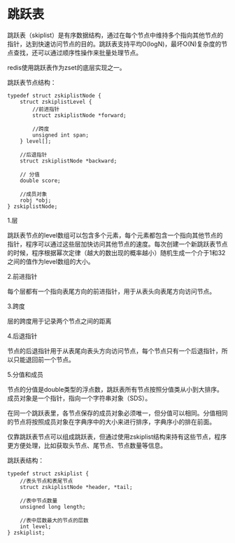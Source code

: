 # 跳跃表

跳跃表（skiplist）是有序数据结构，通过在每个节点中维持多个指向其他节点的指针，达到快速访问节点的目的。跳跃表支持平均O(logN)，最坏O(N)复杂度的节点查找，还可以通过顺序性操作来批量处理节点。

redis使用跳跃表作为zset的底层实现之一。

跳跃表节点结构：

```
typedef struct zskiplistNode {
	struct zskiplistLevel {
    	//前进指针
   		struct zskiplistNode *forward;
    
    	//跨度
    	unsigned int span;
	} level[];
	
	//后退指针
	struct zskiplistNode *backward;
	
	// 分值
	double score;
	
	//成员对象
	robj *obj;
} zskiplistNode;
```

1.层

跳跃表节点的level数组可以包含多个元素，每个元素都包含一个指向其他节点的指针，程序可以通过这些层加快访问其他节点的速度。每次创建一个新跳跃表节点的时候，程序根据幂次定律（越大的数出现的概率越小）随机生成一个介于1和32之间的值作为level数组的大小。

2.前进指针

每个层都有一个指向表尾方向的前进指针，用于从表头向表尾方向访问节点。

3.跨度

层的跨度用于记录两个节点之间的距离

4.后退指针

节点的后退指针用于从表尾向表头方向访问节点，每个节点只有一个后退指针，所以只能退回前一个节点。

5.分值和成员

节点的分值是double类型的浮点数，跳跃表所有节点按照分值类从小到大排序。成员对象是一个指针，指向一个字符串对象（SDS）。

在同一个跳跃表里，各节点保存的成员对象必须唯一，但分值可以相同。分值相同的节点将按照成员对象在字典序中的大小来进行排序，字典序小的排在前面。



仅靠跳跃表节点可以组成跳跃表，但通过使用zskiplist结构来持有这些节点，程序更方便处理，比如获取头节点、尾节点、节点数量等信息。

跳跃表结构：

```
typedef struct zskiplist {
	//表头节点和表尾节点
	struct zskiplistNode *header, *tail;
	
	//表中节点数量
	unsigned long length;
	
	//表中层数最大的节点的层数
	int level;
} zskiplist;
```

